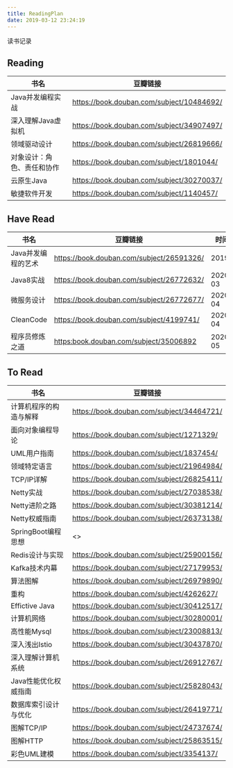 ```yaml
---
title: ReadingPlan
date: 2019-03-12 23:24:19
---
```


读书记录

## Reading

书名|豆瓣链接
-|-
Java并发编程实战|<https://book.douban.com/subject/10484692/>
深入理解Java虚拟机|<https://book.douban.com/subject/34907497/>
领域驱动设计|<https://book.douban.com/subject/26819666/>
对象设计：角色、责任和协作|<https://book.douban.com/subject/1801044/>
云原生Java|<https://book.douban.com/subject/30270037/>
敏捷软件开发|<https://book.douban.com/subject/1140457/>
## Have Read

书名|豆瓣链接|时间
-|-|-
Java并发编程的艺术|<https://book.douban.com/subject/26591326/>|2019
Java8实战|<https://book.douban.com/subject/26772632/>|2020-03
微服务设计|<https://book.douban.com/subject/26772677/>|2020-04
CleanCode|<https://book.douban.com/subject/4199741/>|2020-04
程序员修炼之道|<https:book.douban.com/subject/35006892>|2020-05


## To Read

书名|豆瓣链接
-|-
计算机程序的构造与解释|<https://book.douban.com/subject/34464721/>
面向对象编程导论|<https://book.douban.com/subject/1271329/>
UML用户指南|<https://book.douban.com/subject/1837454/>
领域特定语言|<https://book.douban.com/subject/21964984/>
TCP/IP详解|<https://book.douban.com/subject/26825411/>
Netty实战|<https://book.douban.com/subject/27038538/>
Netty进阶之路|<https://book.douban.com/subject/30381214/>
Netty权威指南|<https://book.douban.com/subject/26373138/>
SpringBoot编程思想|<>
Redis设计与实现|<https://book.douban.com/subject/25900156/>
Kafka技术内幕|<https://book.douban.com/subject/27179953/>
算法图解|<https://book.douban.com/subject/26979890/>
重构|<https://book.douban.com/subject/4262627/>
Effictive Java|<https://book.douban.com/subject/30412517/>
计算机网络|<https://book.douban.com/subject/30280001/>
高性能Mysql|<https://book.douban.com/subject/23008813/>
深入浅出Istio|<https://book.douban.com/subject/30437870/>
深入理解计算机系统|<https://book.douban.com/subject/26912767/>
Java性能优化权威指南|<https://book.douban.com/subject/25828043/>
数据库索引设计与优化|<https://book.douban.com/subject/26419771/>
图解TCP/IP|<https://book.douban.com/subject/24737674/>
图解HTTP|<https://book.douban.com/subject/25863515/>
彩色UML建模|<https://book.douban.com/subject/3354137/>
